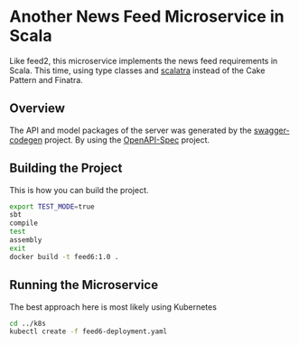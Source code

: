# Another News Feed Microservice in Scala

Like feed2, this microservice implements the news feed requirements in Scala. This time, using type classes and
[scalatra](http://scalatra.org/) instead of the Cake Pattern and Finatra.

## Overview

The API and model packages of the server was generated by the [swagger-codegen](https://github.com/swagger-api/swagger-codegen) project.  By using the 
[OpenAPI-Spec](https://github.com/swagger-api/swagger-core/wiki) project.

## Building the Project

This is how you can build the project.

```bash
export TEST_MODE=true
sbt
compile
test
assembly
exit
docker build -t feed6:1.0 .
```

## Running the Microservice

The best approach here is most likely using Kubernetes

```bash
cd ../k8s
kubectl create -f feed6-deployment.yaml
```
